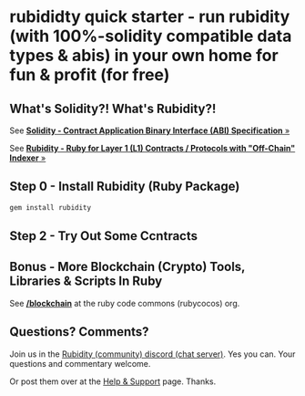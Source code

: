 # rubididty quick starter - run rubidity (with 100%-solidity compatible data types & abis) in your own home for fun & profit (for free)


## What's Solidity?! What's Rubidity?!

See [**Solidity - Contract Application Binary Interface (ABI) Specification** »](https://docs.soliditylang.org/en/latest/abi-spec.html)

See [**Rubidity - Ruby for Layer 1 (L1) Contracts / Protocols with "Off-Chain" Indexer**  »](https://github.com/s6ruby/rubidity)


## Step 0 - Install Rubidity (Ruby Package)

``` ruby
gem install rubidity
```


## Step 2 - Try Out Some Ccntracts







## Bonus - More Blockchain (Crypto) Tools, Libraries & Scripts In Ruby

See [**/blockchain**](https://github.com/rubycocos/blockchain) 
at the ruby code commons (rubycocos) org.


## Questions? Comments?

Join us in the [Rubidity (community) discord (chat server)](https://discord.gg/3JRnDUap6y). Yes you can.
Your questions and commentary welcome.

Or post them over at the [Help & Support](https://github.com/geraldb/help) page. Thanks.

